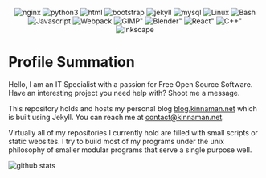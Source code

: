 <div id="badges">
<p align="center">
<img alt="nginx" src="https://img.shields.io/badge/NGINX-009639?logo=nginx&logoColor=white&style=for-the-badge" />
<img alt="python3" src="https://img.shields.io/badge/Python-3776AB?logo=python&logoColor=white&style=for-the-badge" />
<img alt="html" src="https://img.shields.io/badge/HTML-E34F26?logo=html5&logoColor=white&style=for-the-badge" />
<img alt="bootstrap" src="https://img.shields.io/badge/Bootstrap-7952B3?logo=bootstrap&logoColor=white&style=for-the-badge" />
<img alt="jekyll" src="https://img.shields.io/badge/Jekyll-CC0000?logo=jekyll&logoColor=white&style=for-the-badge" />
<img alt="mysql" src="https://img.shields.io/badge/MySQL-4479A1?logo=mysql&logoColor=white&style=for-the-badge" />
<img alt="Linux" src="https://img.shields.io/badge/Debian-A81D33?logo=debian&logoColor=white&style=for-the-badge" />
<img alt="Bash" src="https://img.shields.io/badge/Bash-4EAA25?logo=gnubash&logoColor=white&style=for-the-badge" />
<img alt="Javascript" src="https://img.shields.io/badge/JavaScript-gray?logo=javascript&logoColor=F7DF1E&style=for-the-badge" />
<img alt="Webpack" src="https://img.shields.io/badge/Webpack-logoColor?logo=webpack&logoColor=white&style=for-the-badge" />
<!--img alt=Shopify" src="https://img.shields.io/badge/Shopify-7AB55C?logo=shopify&logoColor=white&style=for-the-badge" /-->
<img alt=GIMP" src="https://img.shields.io/badge/GIMP-5C5543?logo=gimp&logoColor=white&style=for-the-badge" />
<img alt=Blender" src="https://img.shields.io/badge/Blender-F5792A?logo=blender&logoColor=white&style=for-the-badge" />
<img alt=React" src="https://img.shields.io/badge/React-61DAFB?logo=react&logoColor=white&style=for-the-badge" />
<img alt=C++" src="https://img.shields.io/badge/C++-00599C?logo=c%2b%2b&logoColor=white&style=for-the-badge" />
<img alt="Inkscape" src="https://img.shields.io/badge/Inkscape-000000?logo=inkscape&logoColor=white&style=for-the-badge" />
</p>
</div>

# Profile Summation
Hello, I am an IT Specialist with a passion for Free Open Source Software. Have an interesting project you need help with? Shoot me a message.

This repository holds and hosts my personal blog [blog.kinnaman.net](https://blog.kinnaman.net) which is built using Jekyll. You can reach me at [contact@kinnaman.net](mailto:contact@kinnaman.net).

Virtually all of my repositories I currently hold are filled with small scripts or static websites. I try to build most of my programs under the unix philosophy of smaller modular programs that serve a single purpose well. 

<p align="left">
<img alt="github stats" src="https://github-readme-stats.vercel.app/api?username=kinnaman">
</p>

